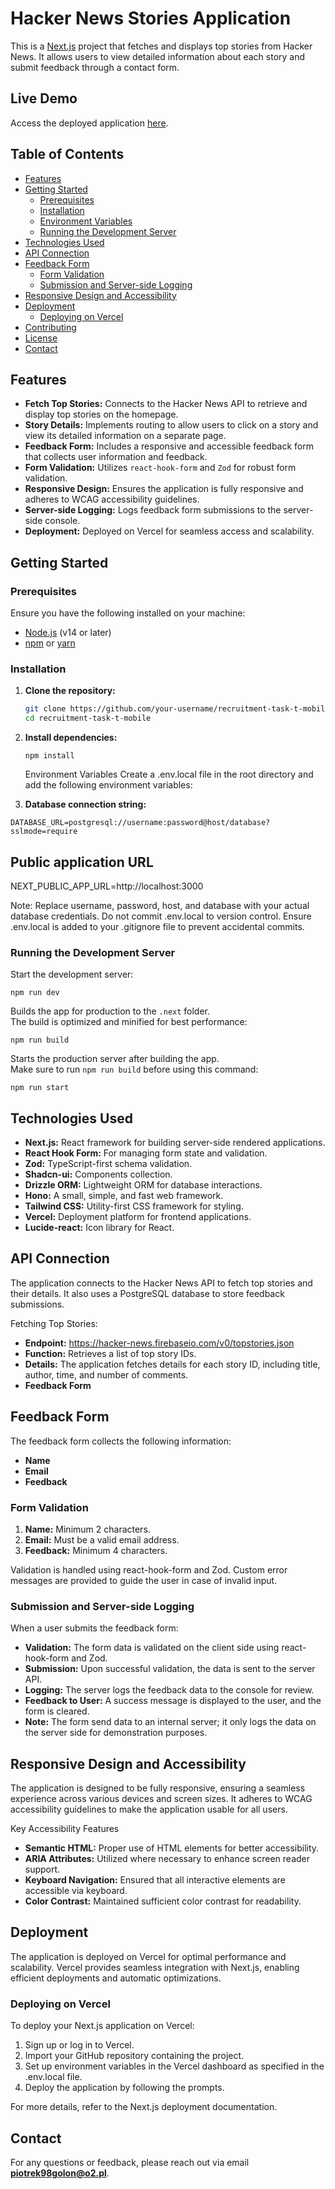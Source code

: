 # Hacker News Stories Application

This is a [Next.js](https://nextjs.org) project that fetches and displays top stories from Hacker News. It allows users to view detailed information about each story and submit feedback through a contact form.

## Live Demo

Access the deployed application <a href="https://recruitment-task-t-mobile.vercel.app/" target="_blank" rel="noopener noreferrer">here</a>.

## Table of Contents

- [Features](#features)
- [Getting Started](#getting-started)
  - [Prerequisites](#prerequisites)
  - [Installation](#installation)
  - [Environment Variables](#environment-variables)
  - [Running the Development Server](#running-the-development-server)
- [Technologies Used](#technologies-used)
- [API Connection](#api-connection)
- [Feedback Form](#feedback-form)
  - [Form Validation](#form-validation)
  - [Submission and Server-side Logging](#submission-and-server-side-logging)
- [Responsive Design and Accessibility](#responsive-design-and-accessibility)
- [Deployment](#deployment)
  - [Deploying on Vercel](#deploying-on-vercel)
- [Contributing](#contributing)
- [License](#license)
- [Contact](#contact)

## Features

- **Fetch Top Stories:** Connects to the Hacker News API to retrieve and display top stories on the homepage.
- **Story Details:** Implements routing to allow users to click on a story and view its detailed information on a separate page.
- **Feedback Form:** Includes a responsive and accessible feedback form that collects user information and feedback.
- **Form Validation:** Utilizes `react-hook-form` and `Zod` for robust form validation.
- **Responsive Design:** Ensures the application is fully responsive and adheres to WCAG accessibility guidelines.
- **Server-side Logging:** Logs feedback form submissions to the server-side console.
- **Deployment:** Deployed on Vercel for seamless access and scalability.

## Getting Started

### Prerequisites

Ensure you have the following installed on your machine:

- [Node.js](https://nodejs.org/) (v14 or later)
- [npm](https://www.npmjs.com/) or [yarn](https://yarnpkg.com/)

### Installation

1. **Clone the repository:**

   ```bash
   git clone https://github.com/your-username/recruitment-task-t-mobile.git
   cd recruitment-task-t-mobile
   ```

2. **Install dependencies:**

   ```Using npm:
   npm install
   ```

   Environment Variables
   Create a .env.local file in the root directory and add the following environment variables:

3. **Database connection string:**

`DATABASE_URL=postgresql://username:password@host/database?sslmode=require`

## Public application URL

NEXT_PUBLIC_APP_URL=http://localhost:3000

Note: Replace username, password, host, and database with your actual database credentials. Do not commit .env.local to version control. Ensure .env.local is added to your .gitignore file to prevent accidental commits.

### Running the Development Server

Start the development server:

    npm run dev

Builds the app for production to the `.next` folder.  
The build is optimized and minified for best performance:

    npm run build

Starts the production server after building the app.  
Make sure to run `npm run build` before using this command:

    npm run start

## Technologies Used

- **Next.js:** React framework for building server-side rendered applications.
- **React Hook Form:** For managing form state and validation.
- **Zod:** TypeScript-first schema validation.
- **Shadcn-ui:** Components collection.
- **Drizzle ORM:** Lightweight ORM for database interactions.
- **Hono:** A small, simple, and fast web framework.
- **Tailwind CSS:** Utility-first CSS framework for styling.
- **Vercel:** Deployment platform for frontend applications.
- **Lucide-react:** Icon library for React.

## API Connection

The application connects to the Hacker News API to fetch top stories and their details. It also uses a PostgreSQL database to store feedback submissions.

Fetching Top Stories:

- **Endpoint:** https://hacker-news.firebaseio.com/v0/topstories.json
- **Function:** Retrieves a list of top story IDs.
- **Details:** The application fetches details for each story ID, including title, author, time, and number of comments.
- **Feedback Form**

## Feedback Form

The feedback form collects the following information:

- **Name**
- **Email**
- **Feedback**

### Form Validation

1. **Name:** Minimum 2 characters.
2. **Email:** Must be a valid email address.
3. **Feedback:** Minimum 4 characters.

Validation is handled using react-hook-form and Zod. Custom error messages are provided to guide the user in case of invalid input.

### Submission and Server-side Logging

When a user submits the feedback form:

- **Validation:** The form data is validated on the client side using react-hook-form and Zod.
- **Submission:** Upon successful validation, the data is sent to the server API.
- **Logging:** The server logs the feedback data to the console for review.
- **Feedback to User:** A success message is displayed to the user, and the form is cleared.
- **Note:** The form send data to an internal server; it only logs the data on the server side for demonstration purposes.

## Responsive Design and Accessibility

The application is designed to be fully responsive, ensuring a seamless experience across various devices and screen sizes. It adheres to WCAG accessibility guidelines to make the application usable for all users.

Key Accessibility Features

- **Semantic HTML:** Proper use of HTML elements for better accessibility.
- **ARIA Attributes:** Utilized where necessary to enhance screen reader support.
- **Keyboard Navigation:** Ensured that all interactive elements are accessible via keyboard.
- **Color Contrast:** Maintained sufficient color contrast for readability.

## Deployment

The application is deployed on Vercel for optimal performance and scalability. Vercel provides seamless integration with Next.js, enabling efficient deployments and automatic optimizations.

### Deploying on Vercel

To deploy your Next.js application on Vercel:

1. Sign up or log in to Vercel.
2. Import your GitHub repository containing the project.
3. Set up environment variables in the Vercel dashboard as specified in the .env.local file.
4. Deploy the application by following the prompts.

For more details, refer to the Next.js deployment documentation.

## Contact

For any questions or feedback, please reach out via email **piotrek98golon@o2.pl**.
